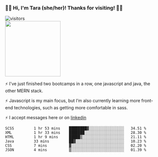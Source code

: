 ### 👋🏾 Hi, I'm Tara (she/her)! Thanks for visiting! 👋🏾
![visitors](https://visitor-badge.glitch.me/badge?page_id=qualmless)
<BR>
<img height="180em" src="https://github-readme-stats.vercel.app/api?username=qualmless&show_icons=true&hide_border=true&&count_private=true&include_all_commits=true" />

⚡️ I've just finished two bootcamps in a row, one javascript and java, the other MERN stack. 

⚡️ Javascript is my main focus, but I’m also currently learning more front-end technologies, such as getting more comfortable in sass. 

⚡️ I accept messages here or on <a href="https://www.linkedin.com/in/tarajdunmore/">linkedin</a>

<!--START_SECTION:waka-->

```text
SCSS         1 hr 53 mins    ████████▓░░░░░░░░░░░░░░░░   34.51 %
XML          1 hr 33 mins    ███████░░░░░░░░░░░░░░░░░░   28.30 %
HTML         1 hr 9 mins     █████▒░░░░░░░░░░░░░░░░░░░   21.11 %
Java         33 mins         ██▓░░░░░░░░░░░░░░░░░░░░░░   10.23 %
CSS          7 mins          ▓░░░░░░░░░░░░░░░░░░░░░░░░   02.20 %
JSON         4 mins          ▒░░░░░░░░░░░░░░░░░░░░░░░░   01.39 %
```

<!--END_SECTION:waka-->

<!--
**qualmless/qualmless** is a ✨ _special_ ✨ repository because its `README.md` (this file) appears on your GitHub profile.

Here are some ideas to get you started:
- 🔭 I’m currently working on ...
- 👯 I’m looking to collaborate on ...
- 🤔 I’m looking for help with ...
- 💬 Ask me about ...
- 📫 How to reach me: ...
- ⚡ Fun fact: ...
-->
